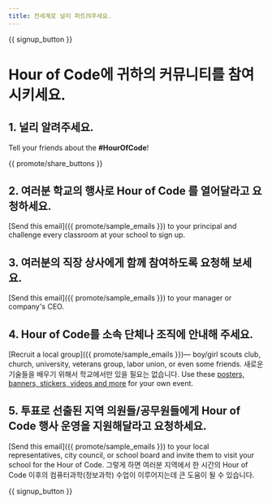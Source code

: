 ```yaml
---
title: 전세계로 널리 퍼트려주세요.
---
```


{{ signup_button }}

# Hour of Code에 귀하의 커뮤니티를 참여시키세요.

## 1. 널리 알려주세요.

Tell your friends about the **#HourOfCode**!

{{ promote/share_buttons }}

## 2. 여러분 학교의 행사로 Hour of Code 를 열어달라고 요청하세요.

[Send this email]({{ promote/sample_emails }}) to your principal and challenge every classroom at your school to sign up.

## 3. 여러분의 직장 상사에게 함께 참여하도록 요청해 보세요.

[Send this email]({{ promote/sample_emails }}) to your manager or company's CEO.

## 4. Hour of Code를 소속 단체나 조직에 안내해 주세요.

[Recruit a local group]({{ promote/sample_emails }})— boy/girl scouts club, church, university, veterans group, labor union, or even some friends. 새로운 기술들을 배우기 위해서 학교에서만 있을 필요는 없습니다. Use these [posters, banners, stickers, videos and more](/promote/resources) for your own event.

## 5. 투표로 선출된 지역 의원들/공무원들에게 Hour of Code 행사 운영을 지원해달라고 요청하세요.

[Send this email]({{ promote/sample_emails }}) to your local representatives, city council, or school board and invite them to visit your school for the Hour of Code. 그렇게 하면 여러분 지역에서 한 시간의 Hour of Code 이후의 컴퓨터과학(정보과학) 수업이 이루어지는데 큰 도움이 될 수 있습니다.

{{ signup_button }}